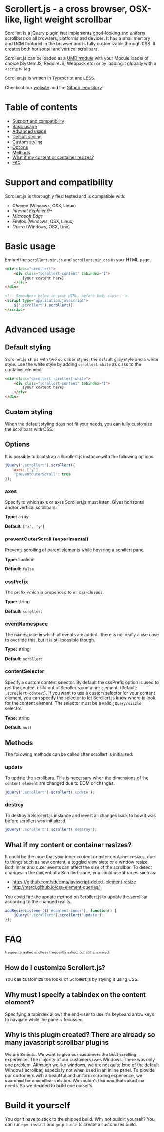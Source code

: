 # Scrollert.js - a cross browser, OSX-like, light weight scrollbar
Scrollert is a jQuery plugin that implements good-looking and uniform scrollbars on all browsers, platforms and devices. It has a small memory and DOM footprint in the browser and is fully customizable through CSS. It creates both horizontal and vertical scrollbars. 

Scrollert.js can be loaded as a [UMD module](https://github.com/umdjs/umd) with your Module loader of choice (SystemJS, RequireJS, Webpack etc) or by loading it globally with a `<script>` tag.

Scrollert.js is written in Typescript and LESS.

Checkout our [website](https://scientanl.github.io/scrollert/) and the [Github repository](https://github.com/scientanl/scrollert)!

# Table of contents
- [Support and compatibility](#support-and-compatibility)
- [Basic usage](#basic-usage)
- [Advanced usage](#advanced-usage)
 - [Default styling](#default-styling)
 - [Custom styling](#custom-styling)
 - [Options](#options)
 - [Methods](#methods)
 - [What if my content or container resizes?](#what-if-my-content-or-container-resizes-)
- [FAQ](#faq)

# Support and compatibility
Scrollert.js is thoroughly field tested and is compatible with:
- *Chrome* (Windows, OSX, Linux)
- *Internet Explorer 9+*
- *Microsoft Edge*
- *Firefox* (Windows, OSX, Linux)
- *Opera* (Windows, OSX, Linx)

# Basic usage
Embed the `scrollert.min.js` and `scrollert.min.css` in your HTML page.
```html
<div class="scrollert">
	<div class="scrollert-content" tabindex="1">
		{your content here}
	</div>
</div>

<!-- Somewhere below in your HTML, before body close -->
<script type="application/javascript">
	$('.scrollert').scrollert();
</script>
```

# Advanced usage
## Default styling
Scrollert.js ships with two scrollbar styles, the default gray style and a white style. Use the white style by adding `scrollert-white` as class to the container element.  
 
```html
<div class="scrollert scrollert-white">
	<div class="scrollert-content" tabindex="1">
		{your content here}
	</div>
</div>
```
## Custom styling
When the default styling does not fit your needs, you can fully customize the scrollbars with CSS.

## Options
It is possible to bootstrap a Scrollert.js instance with the following options:

```javascript
jQuery('.scrollert').scrollert({
	axes: ['y'], 
	'preventOuterScroll': true
});
```
### axes 
Specify to which axis or axes Scrollert.js must listen. Gives horizontal and/or vertical scrollbars.


**Type:** array

**Default:** `['x', 'y']`

### preventOuterScroll (experimental)
Prevents scrolling of parent elements while hovering a scrollert pane.

**Type:** boolean

**Default:** `false`

### cssPrefix
The prefix which is prepended to all css-classes.


**Type:** string

**Default:** `scrollert`

### eventNamespace
The namespace in which all events are added. There is not really a use case to override this, but it is still possible though.

**Type:** string

**Default:** `scrollert`

### contentSelector
Specify a custom content selector. By default the cssPrefix option is used to get the content child out of Scroller's container element. (Default: `.scrollert-content`). If you want to use a custom selector for your content element, you can specify the selector to let Scrollert.js know where to look for the content element. The selector must be a valid `jQuery/sizzle` selector.


**Type:** string

**Default:** `null`

## Methods
The following methods can be called after scrollert is initialized:

### update
To update the scrollbars. This is necessary when the dimensions of the `content element` are changed due to DOM or changes. 
```javascript
jQuery('.scrollert').scrollert('update');
```
### destroy
To destroy a Scrollert.js instance and revert all changes back to how it was before scrollert was initialized.
```javascript
jQuery('.scrollert').scrollert('destroy');
```

## What if my content or container resizes?
It could be the case that your inner content or outer container resizes, due to things such as new content, a toggled view state or a window resize. Both inner and outer events can affect the size of the scrollbar. To detect changes in the content of a Scrollert-pane, you could use libraries such as:
 - https://github.com/sdecima/javascript-detect-element-resize
 - http://marcj.github.io/css-element-queries/

You could fire the update method on Scrollert.js to update the scrollbar according to the changed reality.
```javascript
addResizeListener($('#content-inner'), function() {
    jQuery('.scrollert').scrollert('update');
});
```


# FAQ
<sup>frequently asked and less frequently asked, but still answered:</sup>
## How do I customize Scrollert.js?
You can customize the looks of Scrollert.js by styling it using CSS.

## Why must I specify a tabindex on the content element?
Specifying a tabindex allows the end-user to use it's keyboard arrow keys to navigate while the pane is focussed.

## Why is this plugin created? There are already so many javascript scrollbar plugins
We are Scienta. We want to give our customers the best scrolling experience. The majority of our customers uses Windows. There was only one problem. Although we like windows, we are not quite fond of the default Windows scrollbar, especially not when used in an inline panel. To provide our customers with a beautiful and uniform scrolling experience, we searched for a scrollbar solution. We couldn't find one that suited our needs. So we decided to build one ourselfs.
 
 # Build it yourself
 You don't have to stick to the shipped build. Why not build it yourself? You can run `npm install` and `gulp build` to create a customized build.
